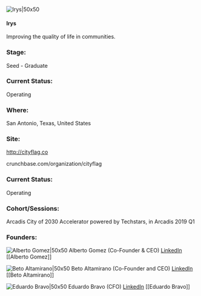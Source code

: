 

![Irys|50x50](https://apimg.techstars.com/connect/images/image_files/5c8f992934a60d19f6000021/original/Cityflag_Logo.png)

#### Irys
Improving the quality of life in communities.

### Stage: 
Seed - Graduate 

### Current Status: 
Operating

### Where:
San Antonio, Texas, United States

### Site:
http://cityflag.co



crunchbase.com/organization/cityflag

### Current Status: 
Operating

### Cohort/Sessions: 
Arcadis City of 2030 Accelerator powered by Techstars, in Arcadis 2019 Q1

### Founders: 

![Alberto Gomez|50x50](http://s3.amazonaws.com/ts-accel-connect-uploads/images/image_files/5c7e5770a36c117b38000018/original/20190128_CityFlag_Portraits_36.jpg) Alberto Gomez (Co-Founder & CEO) [LinkedIn](https://linkedin.com/in/albertogomezisassi) [[Alberto Gomez]]

![Beto Altamirano|50x50](https://apimg.techstars.com/connect/images/image_files/5c8f959334a60d19f600001e/original/IMG_7293.jpg) Beto Altamirano (Co-Founder and CEO) [LinkedIn](https://linkedin.com/in/alberto-a-altamirano-351b9a55) [[Beto Altamirano]]

![Eduardo Bravo|50x50](https://apimg.techstars.com/connect/images/image_files/5c8b754034a60d49d7000000/original/Screen_Shot_2019-03-15_at_10.49.22_AM.png) Eduardo Bravo (CFO) [LinkedIn](https://linkedin.com/in/eduardobbravo) [[Eduardo Bravo]]


